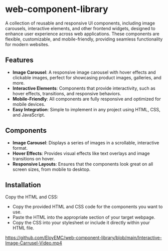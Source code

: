 # web-component-library
A collection of reusable and responsive UI components, including image carousels, interactive elements, and other frontend widgets, designed to enhance user experience across web applications. These components are flexible, customizable, and mobile-friendly, providing seamless functionality for modern websites.

## Features

- **Image Carousel**: A responsive image carousel with hover effects and clickable images, perfect for showcasing product images, galleries, and more.
- **Interactive Elements**: Components that provide interactivity, such as hover effects, transitions, and responsive behaviors.
- **Mobile-Friendly**: All components are fully responsive and optimized for mobile devices.
- **Easy Integration**: Simple to implement in any project using HTML, CSS, and JavaScript.

## Components

- **Image Carousel**: Displays a series of images in a scrollable, interactive format.
- **Hover Effects**: Provides visual effects like text overlays and image transitions on hover.
- **Responsive Layouts**: Ensures that the components look great on all screen sizes, from mobile to desktop.

## Installation

Copy the HTML and CSS:

- Copy the provided HTML and CSS code for the components you want to use.
- Paste the HTML into the appropriate section of your target webpage.
- Copy the CSS into your stylesheet or include it directly within your HTML file.

 https://github.com/EloyEMC/web-component-library/blob/main/Interactive-Image-Carrusel-Video.mp4

